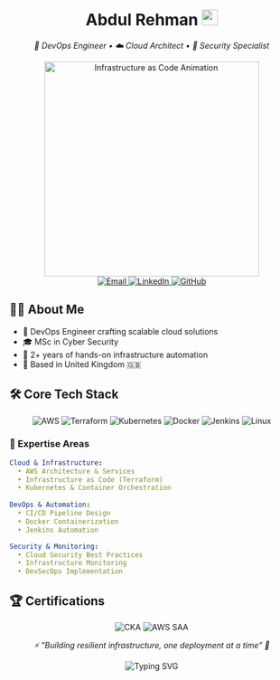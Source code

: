 <h1 align="center">
  Abdul Rehman
  <img src="https://media.giphy.com/media/hvRJCLFzcasrR4ia7z/giphy.gif" width="28"/>
</h1>

<p align="center">
  <em>🚀 DevOps Engineer • ☁️ Cloud Architect • 🔐 Security Specialist</em>
</p>

<div align="center">
  <img src="https://media.giphy.com/media/xT9C25UNTwfZuk85WP/giphy.gif" width="380" alt="Infrastructure as Code Animation"/>
</div>

<div align="center">
  <a href="mailto:arehmanrar@gmail.com">
    <img src="https://img.shields.io/badge/Email-D14836?style=for-the-badge&logo=gmail&logoColor=white" alt="Email"/>
  </a>
  <a href="https://linkedin.com/in/abdulrehmanar1">
    <img src="https://img.shields.io/badge/LinkedIn-0077B5?style=for-the-badge&logo=linkedin&logoColor=white" alt="LinkedIn"/>
  </a>
  <a href="https://github.com/YourGitHubUsername">
    <img src="https://img.shields.io/badge/GitHub-100000?style=for-the-badge&logo=github&logoColor=white" alt="GitHub"/>
  </a>
</div>

## 👨‍💻 About Me
- 🌟 DevOps Engineer crafting scalable cloud solutions
- 🎓 MSc in Cyber Security 
- 🏢 2+ years of hands-on infrastructure automation
- 📍 Based in United Kingdom 🇬🇧

## 🛠️ Core Tech Stack

<p align="center">
  <img src="https://img.shields.io/badge/AWS-232F3E?style=for-the-badge&logo=amazonaws&logoColor=white" alt="AWS"/>
  <img src="https://img.shields.io/badge/Terraform-844FBA?style=for-the-badge&logo=terraform&logoColor=white" alt="Terraform"/>
  <img src="https://img.shields.io/badge/Kubernetes-326CE5?style=for-the-badge&logo=kubernetes&logoColor=white" alt="Kubernetes"/>
  <img src="https://img.shields.io/badge/Docker-2496ED?style=for-the-badge&logo=docker&logoColor=white" alt="Docker"/>
  <img src="https://img.shields.io/badge/Jenkins-D33833?style=for-the-badge&logo=jenkins&logoColor=white" alt="Jenkins"/>
  <img src="https://img.shields.io/badge/Linux-FCC624?style=for-the-badge&logo=linux&logoColor=black" alt="Linux"/>
</p>

### 🎯 Expertise Areas
```yaml
Cloud & Infrastructure:
  • AWS Architecture & Services
  • Infrastructure as Code (Terraform)
  • Kubernetes & Container Orchestration
  
DevOps & Automation:
  • CI/CD Pipeline Design
  • Docker Containerization
  • Jenkins Automation

Security & Monitoring:
  • Cloud Security Best Practices
  • Infrastructure Monitoring
  • DevSecOps Implementation
```

## 🏆 Certifications
<div align="center">
  <img src="https://img.shields.io/badge/CKA-326CE5?style=for-the-badge&logo=kubernetes&logoColor=white" alt="CKA"/>
  <img src="https://img.shields.io/badge/AWS_SAA-232F3E?style=for-the-badge&logo=amazonaws&logoColor=white" alt="AWS SAA"/>
</div>


<p align="center">
  <em>⚡ "Building resilient infrastructure, one deployment at a time" 🚀</em>
</p>

<p align="center">
  <img src="https://readme-typing-svg.herokuapp.com?font=Fira+Code&pause=1000&color=2196F3&center=true&width=435&lines=DevOps+Engineer;Cloud+Architect;Infrastructure+Specialist;Security+Expert" alt="Typing SVG"/>
</p>
